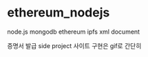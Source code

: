 ﻿# ethereum_nodejs
 
 node.js
 mongodb
 ethereum
 ipfs
 xml document
 
 증명서 발급 side project
 사이트 구현은 gif로 간단히 

